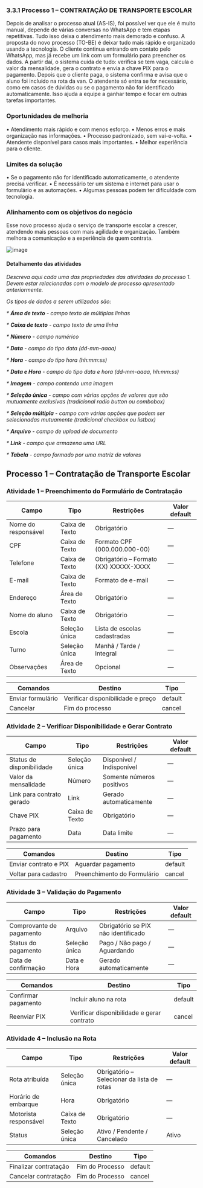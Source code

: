 ### 3.3.1 Processo 1 – CONTRATAÇÃO DE TRANSPORTE ESCOLAR
Depois de analisar o processo atual (AS-IS), foi possível ver que ele é muito manual, depende de várias conversas no WhatsApp e tem etapas repetitivas. Tudo isso deixa o atendimento mais demorado e confuso. A proposta do novo processo (TO-BE) é deixar tudo mais rápido e organizado usando a tecnologia. O cliente continua entrando em contato pelo WhatsApp, mas já recebe um link com um formulário para preencher os dados. A partir daí, o sistema cuida de tudo: verifica se tem vaga, calcula o valor da mensalidade, gera o contrato e envia a chave PIX para o pagamento. Depois que o cliente paga, o sistema confirma e avisa que o aluno foi incluído na rota da van. O atendente só entra se for necessário, como em casos de dúvidas ou se o pagamento não for identificado automaticamente. Isso ajuda a equipe a ganhar tempo e focar em outras tarefas importantes.

### Oportunidades de melhoria
•	Atendimento mais rápido e com menos esforço.
•	Menos erros e mais organização nas informações.
•	Processo padronizado, sem vai-e-volta.
•	Atendente disponível para casos mais importantes.
•	Melhor experiência para o cliente.
### Limites da solução
•	Se o pagamento não for identificado automaticamente, o atendente precisa verificar.
•	É necessário ter um sistema e internet para usar o formulário e as automações.
•	Algumas pessoas podem ter dificuldade com tecnologia.

### Alinhamento com os objetivos do negócio
Esse novo processo ajuda o serviço de transporte escolar a crescer, atendendo mais pessoas com mais agilidade e organização. Também melhora a comunicação e a experiência de quem contrata.


![image](https://github.com/user-attachments/assets/6d367e26-ff6e-48d8-a28b-13e6038d15a4)



#### Detalhamento das atividades

_Descreva aqui cada uma das propriedades das atividades do processo 1. 
Devem estar relacionadas com o modelo de processo apresentado anteriormente._

_Os tipos de dados a serem utilizados são:_

_* **Área de texto** - campo texto de múltiplas linhas_

_* **Caixa de texto** - campo texto de uma linha_

_* **Número** - campo numérico_

_* **Data** - campo do tipo data (dd-mm-aaaa)_

_* **Hora** - campo do tipo hora (hh:mm:ss)_

_* **Data e Hora** - campo do tipo data e hora (dd-mm-aaaa, hh:mm:ss)_

_* **Imagem** - campo contendo uma imagem_

_* **Seleção única** - campo com várias opções de valores que são mutuamente exclusivas (tradicional radio button ou combobox)_

_* **Seleção múltipla** - campo com várias opções que podem ser selecionadas mutuamente (tradicional checkbox ou listbox)_

_* **Arquivo** - campo de upload de documento_

_* **Link** - campo que armazena uma URL_

_* **Tabela** - campo formado por uma matriz de valores_


## Processo 1 – Contratação de Transporte Escolar

### Atividade 1 – Preenchimento do Formulário de Contratação
| Campo               | Tipo           | Restrições                          | Valor default |
| ------------------- | -------------- | ------------------------------------ | --------------|
| Nome do responsável | Caixa de Texto | Obrigatório                         | —             |
| CPF                 | Caixa de Texto | Formato CPF (000.000.000-00)        | —             |
| Telefone            | Caixa de Texto | Obrigatório – Formato (XX) XXXXX-XXXX | —           |
| E-mail              | Caixa de Texto | Formato de e-mail                   | —             |
| Endereço            | Área de Texto  | Obrigatório                         | —             |
| Nome do aluno       | Caixa de Texto | Obrigatório                         | —             |
| Escola              | Seleção única  | Lista de escolas cadastradas        | —             |
| Turno               | Seleção única  | Manhã / Tarde / Integral            | —             |
| Observações         | Área de Texto  | Opcional                            | —             |

| Comandos          | Destino                        | Tipo    |
| ----------------- | ------------------------------- | ------- |
| Enviar formulário | Verificar disponibilidade e preço | default |
| Cancelar          | Fim do processo                 | cancel  |

### Atividade 2 – Verificar Disponibilidade e Gerar Contrato
| Campo                    | Tipo           | Restrições                         | Valor default |
| ------------------------ | -------------- | ----------------------------------- | --------------|
| Status de disponibilidade| Seleção única  | Disponível / Indisponível          | —             |
| Valor da mensalidade     | Número         | Somente números positivos          | —             |
| Link para contrato gerado| Link           | Gerado automaticamente             | —             |
| Chave PIX                | Caixa de Texto | Obrigatório                        | —             |
| Prazo para pagamento     | Data           | Data limite                        | —             |

| Comandos                  | Destino                           | Tipo    |
| ------------------------- | ---------------------------------- | ------- |
| Enviar contrato e PIX     | Aguardar pagamento                | default |
| Voltar para cadastro      | Preenchimento do Formulário       | cancel  |

### Atividade 3 – Validação do Pagamento
| Campo                     | Tipo           | Restrições                          | Valor default |
| ------------------------- | -------------- | ------------------------------------ | --------------|
| Comprovante de pagamento  | Arquivo        | Obrigatório se PIX não identificado | —             |
| Status do pagamento       | Seleção única  | Pago / Não pago / Aguardando        | —             |
| Data de confirmação       | Data e Hora    | Gerado automaticamente              | —             |

| Comandos                   | Destino                             | Tipo    |
| -------------------------- | ------------------------------------ | ------- |
| Confirmar pagamento        | Incluir aluno na rota               | default |
| Reenviar PIX               | Verificar disponibilidade e gerar contrato | cancel |

### Atividade 4 – Inclusão na Rota
| Campo                      | Tipo           | Restrições                            | Valor default |
| -------------------------- | -------------- | -------------------------------------- | --------------|
| Rota atribuída             | Seleção única  | Obrigatório – Selecionar da lista de rotas | —          |
| Horário de embarque        | Hora           | Obrigatório                            | —             |
| Motorista responsável      | Caixa de Texto | Obrigatório                            | —             |
| Status                     | Seleção única  | Ativo / Pendente / Cancelado           | Ativo         |

| Comandos                   | Destino         | Tipo    |
| -------------------------- | ----------------| ------- |
| Finalizar contratação      | Fim do Processo | default |
| Cancelar contratação       | Fim do Processo | cancel  |

